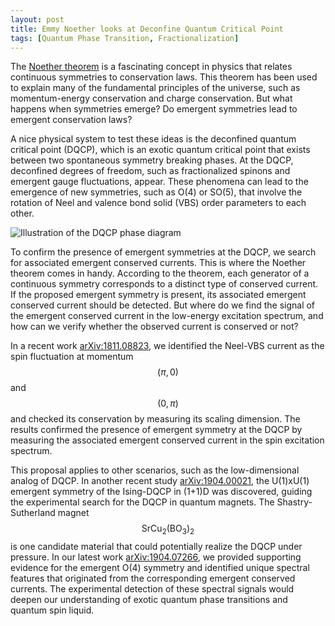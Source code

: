 ```yaml
---
layout: post
title: Emmy Noether looks at Deconfine Quantum Critical Point
tags: [Quantum Phase Transition, Fractionalization]
---
```


The [Noether theorem](https://en.wikipedia.org/wiki/Noether%27s_theorem) is a fascinating concept in physics that relates continuous symmetries to conservation laws. This theorem has been used to explain many of the fundamental principles of the universe, such as momentum-energy conservation and charge conservation. But what happens when symmetries emerge? Do emergent symmetries lead to emergent conservation laws?

A nice physical system to test these ideas is the deconfined quantum critical point (DQCP), which is an exotic quantum critical point that exists between two spontaneous symmetry breaking phases. At the DQCP, deconfined degrees of freedom, such as fractionalized spinons and emergent gauge fluctuations, appear. These phenomena can lead to the emergence of new symmetries, such as O(4) or SO(5), that involve the rotation of Neel and valence bond solid (VBS) order parameters to each other.

![Illustration of the DQCP phase diagram]({{site.baseurl}}/assets/img/figures/DQCP.png)

To confirm the presence of emergent symmetries at the DQCP, we search for associated emergent conserved currents. This is where the Noether theorem comes in handy. According to the theorem, each generator of a continuous symmetry corresponds to a distinct type of conserved current. If the proposed emergent symmetry is present, its associated emergent conserved current should be detected. But where do we find the signal of the emergent conserved current in the low-energy excitation spectrum, and how can we verify whether the observed current is conserved or not?

In a recent work [arXiv:1811.08823](https://arxiv.org/abs/1811.08823), we identified the Neel-VBS current as the spin fluctuation at momentum $$(\pi,0)$$ and $$(0,\pi)$$ and checked its conservation by measuring its scaling dimension. The results confirmed the presence of emergent symmetry at the DQCP by measuring the associated emergent conserved current in the spin excitation spectrum.

This proposal applies to other scenarios, such as the low-dimensional analog of DQCP. In another recent study [arXiv:1904.00021](https://arxiv.org/abs/1904.00021), the U(1)xU(1) emergent symmetry of the Ising-DQCP in (1+1)D was discovered, guiding the experimental search for the DQCP in quantum magnets. The Shastry-Sutherland magnet $$\text{Sr}\text{Cu}_2(\text{B}\text{O}_3)_2$$ is one candidate material that could potentially realize the DQCP under pressure. In our latest work [arXiv:1904.07266](https://arxiv.org/abs/1904.07266), we provided supporting evidence for the emergent O(4) symmetry and identified unique spectral features that originated from the corresponding emergent conserved currents. The experimental detection of these spectral signals would deepen our understanding of exotic quantum phase transitions and quantum spin liquid.
